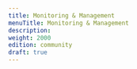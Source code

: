 ```yaml
---
title: Monitoring & Management
menuTitle: Monitoring & Management
description:
weight: 2000
edition: community
draft: true
---
```

